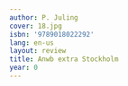 ```yaml
---
author: P. Juling
cover: 18.jpg
isbn: '9789018022292'
lang: en-us
layout: review
title: Anwb extra Stockholm
year: 0
---
```


